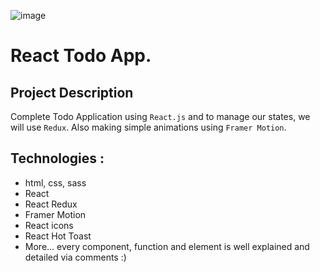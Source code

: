
![image](https://github.com/Manal-Lahmidi/React-ToDo-App/assets/129679210/b18e03ec-77e6-4e6e-8808-ca452d5e4622)

# React Todo App.

## Project Description

Complete Todo Application using `React.js` and to manage our states, we will use `Redux`. Also making simple animations using `Framer Motion`.

## Technologies :
- html, css, sass
- React
- React Redux
- Framer Motion
- React icons
- React Hot Toast
- More...
every component, function and element is well explained and detailed via comments :)  

